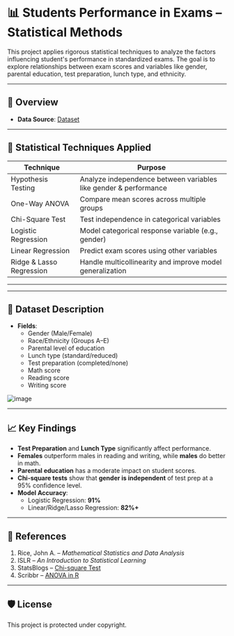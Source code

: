 # 📊 Students Performance in Exams – Statistical Methods 

This project applies rigorous statistical techniques to analyze the factors influencing student's performance in standardized exams. The goal is to explore relationships between exam scores and variables like gender, parental education, test preparation, lunch type, and ethnicity.

---

## 📌 Overview

- **Data Source**: [Dataset](https://www.kaggle.com/datasets/spscientist/students-performance-in-exams)

---

## 🧪 Statistical Techniques Applied

| Technique                     | Purpose |
|------------------------------|---------|
| Hypothesis Testing           | Analyze independence between variables like gender & performance |
| One-Way ANOVA                | Compare mean scores across multiple groups |
| Chi-Square Test              | Test independence in categorical variables |
| Logistic Regression          | Model categorical response variable (e.g., gender) |
| Linear Regression            | Predict exam scores using other variables |
| Ridge & Lasso Regression     | Handle multicollinearity and improve model generalization |

---


---

## 📂 Dataset Description

- **Fields**:
  - Gender (Male/Female)
  - Race/Ethnicity (Groups A–E)
  - Parental level of education
  - Lunch type (standard/reduced)
  - Test preparation (completed/none)
  - Math score
  - Reading score
  - Writing score

![image](https://github.com/user-attachments/assets/4417fd59-494b-4fce-b560-9688cc2bb347)

---

## 📈 Key Findings

- **Test Preparation** and **Lunch Type** significantly affect performance.
- **Females** outperform males in reading and writing, while **males** do better in math.
- **Parental education** has a moderate impact on student scores.
- **Chi-square tests** show that **gender is independent** of test prep at a 95% confidence level.
- **Model Accuracy**: 
  - Logistic Regression: **91%**
  - Linear/Ridge/Lasso Regression: **82%+**

---

## 📄 References

1. Rice, John A. – *Mathematical Statistics and Data Analysis*  
2. ISLR – *An Introduction to Statistical Learning*  
3. StatsBlogs – [Chi-square Test](https://statsandr.com/blog/chi-square-test-of-independence-in-r/)  
4. Scribbr – [ANOVA in R](https://www.scribbr.com/statistics/anova-in-r/)

---

## 🛡️ License

This project is protected under copyright.


